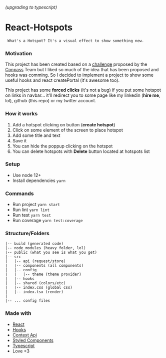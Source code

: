 *(upgrading to typescript)*
# React-Hotspots

` What's a Hotspot? It's a visual effect to show something new.`

### Motivation

This project has been created based on a [challenge](https://github.com/Conpass/challenges/blob/master/Frontend-Challenge.md) proposed by the [Conpass](https://www.conpass.io/) Team but I liked so much of the idea that has been proposed and hooks was comming. So I decided to implement a project to show some useful hooks and react createPortal (it's awesome too).

This project has some **forced clicks** (it's not a bug) if you put some hotspot on links in navbar... it'll redirect you to some page like my linkedin (**hire me**, lol), github (this repo) or my twitter account.

### How it works

1. Add a hotspot clicking on button (**create hotspot**)
2. Click on some element of the screen to place hotspot
3. Add some title and text
4. Save it
5. You can hide the poppup clicking on the hotspot
6. You can delete hotspots with **Delete** button located at hotspots list

### Setup

- Use node 12+
- Install dependencies `yarn`

### Commands

- Run project `yarn start`
- Run lint `yarn lint`
- Run test `yarn test`
- Run coverage `yarn test:coverage`

### Structure/Folders

```
|-- build (generated code)
|-- node_modules (heavy folder, lol)
|-- public (what you see is what you get)
|-- src
|   |-- api (request/store)
|   |-- components (all components)
|   |-- config
|   |   |-- theme (theme provider)
|   |-- hooks
|   |-- shared (colors/etc)
|   |-- index.css (global css)
|   |-- index.tsx (render)
|
|-- ... config files

```

### Made with

- [React](https://reactjs.org/)
- [Hooks](https://reactjs.org/docs/hooks-faq.html)
- [Context Api](https://reactjs.org/docs/context.html)
- [Styled Components](https://www.styled-components.com/)
- [Typescript](https://www.typescriptlang.org/)
- Love <3
